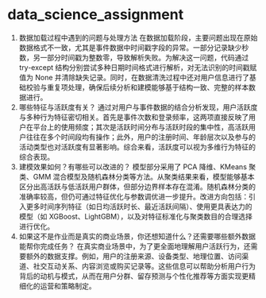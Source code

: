 # data_science_assignment
1.	数据加载过程中遇到的问题与处理方法
在数据加载阶段，主要问题出现在原始数据格式不一致，尤其是事件数据中时间戳字段的异常。一部分记录缺少秒数，另一部分时间戳为整数零，导致解析失败。为解决这一问题，代码通过 try-except 结构分别尝试多种日期时间格式进行解析，对无法识别的时间戳赋值为 None 并清除缺失记录。同时，在数据清洗过程中还对用户信息进行了基础校验与重复项处理，确保后续分析和建模能够基于结构一致、完整的样本数据进行。
2.	哪些特征与活跃度有关？
通过对用户与事件数据的结合分析发现，用户活跃度与多种行为特征密切相关。首先是事件次数和登录频率，这两项直接反映了用户在平台上的使用频度；其次是活跃时间分布与活跃时段的集中性，高活跃用户往往在多个时间段均有操作；此外，用户的注册时间、年龄层次以及参与的活动类型也对活跃度有显著影响。综合来看，活跃度可以视为多维行为特征的综合表现。
3.	建模效果如何？有哪些可以改进的？
模型部分采用了 PCA 降维、KMeans 聚类、GMM 混合模型及随机森林分类等方法。从聚类结果来看，模型能够基本区分出高活跃与低活跃用户群体，但部分边界样本存在混淆。随机森林分类的准确率较高，但仍可通过特征优化与参数调优进一步提升。改进方向包括：引入更多时间序列特征（如日均活跃时长、最近活跃间隔）、使用更具表达力的模型（如 XGBoost、LightGBM），以及对特征标准化与聚类数目的合理选择进行优化。
4.	如果这不是作业而是真实的商业场景，你还想知道什么？还需要哪些额外数据能帮你完成任务？
在真实商业场景中，为了更全面地理解用户活跃行为，还需要额外的数据支撑。例如，用户的注册来源、设备类型、地理位置、访问渠道、社交互动关系、内容浏览或购买记录等。这些信息可以帮助分析用户行为背后的动机与模式，从而在用户分群、留存预测与个性化推荐等方面实现更精细化的运营和策略制定。
